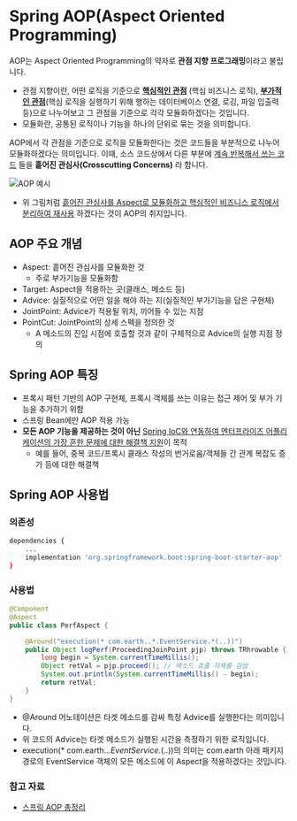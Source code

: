 # Spring AOP(Aspect Oriented Programming)

AOP는 Aspect Oriented Programming의 약자로 **관점 지향 프로그래밍**이라고 불립니다. 
* 관점 지향이란, 어떤 로직을 기준으로 <u>**핵심적인 관점**</u> (핵심 비즈니스 로직), <u>**부가적인 관점**</u>(핵심 로직을 실행하기 위해 행하는 데이터베이스 연결, 로깅, 파일 입출력 등)으로 나누어보고 그 관점을 기준으로 각각 모듈화하겠다는 것입니다.
* 모듈화란, 공통된 로직이나 기능을 하나의 단위로 묶는 것을 의미합니다.

AOP에서 각 관점을 기준으로 로직을 모듈화한다는 것은 코드들을 부분적으로 나누어 모듈화하겠다는 의미입니다.
이때, 소스 코드상에서 다른 부분에 <u>계속 반복해서 쓰는 코드</u> 들을 **흩어진 관심사(Crosscutting Concerns)** 라 합니다.

![AOP 예시](https://img1.daumcdn.net/thumb/R1280x0/?scode=mtistory2&fname=http%3A%2F%2Fcfile26.uf.tistory.com%2Fimage%2F994AA3335C1B8C9D28D24B)
* 위 그림처럼 <u>흩어진 관심사를 Aspect로 모듈화하고 핵심적인 비즈니스 로직에서 분리하여 재사용</u> 하겠다는 것이 AOP의 취지입니다.

## AOP 주요 개념
* Aspect: 흩어진 관심사를 모듈화한 것
  * 주로 부가기능을 모듈화함
* Target: Aspect을 적용하는 곳(클래스, 메소드 등)
* Advice: 실질적으로 어떤 일을 해야 하는 지(실질적인 부가기능을 담은 구현체)
* JointPoint: Advice가 적용될 위치, 끼어들 수 있는 지점
* PointCut: JointPoint의 상세 스펙을 정의한 것
  * A 메소드의 진입 시점에 호출할 것과 같이 구체적으로 Advice의 실행 지점 정의

## Spring AOP 특징
* 프록시 패턴 기반의 AOP 구현체, 프록시 객체를 쓰는 이유는 접근 제어 및 부가 기능을 추가하기 위함
* 스프링 Bean에만 AOP 적용 가능
* **모든 AOP 기능을 제공하는 것이 아닌** <u>Spring IoC와 연동하여 엔터프라이즈 어플리케이션의 가장 흔한 문제에 대한 해결책 지원</u>이 목적
  * 예를 들어, 중복 코드/프록시 클래스 작성의 번거로움/객체들 간 관계 복잡도 증가 등에 대한 해결책

## Spring AOP 사용법
### 의존성
```bash
dependencies {
    ...
    implementation 'org.springframework.boot:spring-boot-starter-aop'
}
```
### 사용법
```java
@Component
@Aspect
public class PerfAspect {

    @Around("execution(* com.earth..*.EventService.*(..))")
    public Object logPerf(ProceedingJoinPoint pjp) throws TRhrowable {
        long begin = System.currentTimeMillis();
        Object retVal = pjp.proceed(); // 메소드 호출 자체를 감쌈
        System.out.println(System.currentTimeMillis() - begin);
        return retVal;
    }
}
```
* @Around 어노테이션은 타겟 메소드를 감싸 특정 Advice를 실행한다는 의미입니다.
* 위 코드의 Advice는 타겟 메소드가 실행된 시간을 측정하기 위한 로직입니다.
* execution(* com.earth..*.EventService.*(..))의 의미는 com.earth 아래 패키지 경로의 EventService 객체의 모든 메소드에 이 Aspect을 적용하겠다는 것입니다.

### 참고 자료
* [스프링 AOP 총정리](https://engkimbs.tistory.com/746)